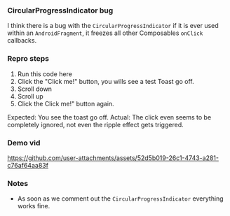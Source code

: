 ### CircularProgressIndicator bug

I think there is a bug with the `CircularProgressIndicator` if it is ever used within an `AndroidFragment`, it freezes all other Composables `onClick` callbacks. 

### Repro steps

1. Run this code here
2. Click the "Click me!" button, you wills see a test Toast go off.
3. Scroll down
4. Scroll up
5. Click the Click me!" button again.

Expected: You see the toast go off.
Actual: The click even seems to be completely ignored, not even the ripple effect gets triggered.

### Demo vid

https://github.com/user-attachments/assets/52d5b019-26c1-4743-a281-c76af64aa83f

### Notes

- As soon as we comment out the `CircularProgressIndicator` everything works fine.
